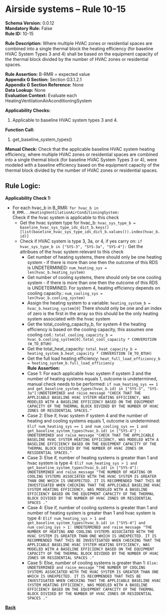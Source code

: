 # Airside systems – Rule 10-15  
**Schema Version:** 0.0.12  
**Mandatory Rule:** False      
**Rule ID:** 10-15  
 
**Rule Description:** Where multiple HVAC zones or residential spaces are combined into a single thermal block the heating efficiency (for baseline HVAC System Types 3 and 4) shall be based on the  equipment capacity of the thermal block divided by the number of HVAC zones or residential spaces.   

**Rule Assertion:** B-RMR = expected value                                             
**Appendix G Section:** Section G3.1.2.1   
**Appendix G Section Reference:** None  
**Data Lookup:** None   
**Evaluation Context:** Evaluate each HeatingVentilationAirAconditioningSystem   

**Applicability Checks:**  

1. Applicable to baseline HVAC system types 3 and 4.  

**Function Call:**   

1. get_baseline_system_types()  

**Manual Check:** Check that the applicable baseline HVAC system heating efficiency, where multiple HVAC zones or residential spaces are combined into a single thermal block (for baseline HVAC System Types 3 or 4), were modeled with a baseline efficiency based on the  equipment capacity of the thermal block divided by the number of HVAC zones or residential spaces.   

## Rule Logic:  
**Applicability Check 1:**  
- For each hvac_b in B_RMR: `for hvac_b in B_RMR...HeatingVentilationAirConditioningSystem:`  
    Check if the hvac system is applicable to this check
    - Get the hvac system type for hvac_b: `hvac_sys_type_b = baseline_hvac_sys_type_ids_dict_b.keys()[list(baseline_hvac_sys_type_ids_dict_b.values()).index(hvac_b.id)]`
    - Check if HVAC system is type 3, 3a, or 4, if yes carry on: `if hvac_sys_type_b in ["SYS-3", "SYS-3a", "SYS-4"]:`
        Get the attribues of the hvac system relevant to this check
        - Get number of heating systems, there should only be one heating system - if there is more than one then the outcome of this RDS is UNDETERMINED: `num_heating_sys = len(hvac_b.heating_system)` 
        - Get number of cooling systems, there should only be one cooling system - if there is more than one then the outcome of this RDS is UNDETERMINED. For system 4, heating efficiency depends on cooling capacity.: `num_cooling_sys = len(hvac_b.cooling_system)` 
        - Assign the heating system to a variable: `heating_system_b = hvac_b.heating_system[0]` There should only be one and an index of zero is the first in the array so this should be the only heating system associated with the hvac system
        - Get the total_cooling_capacity_b, for system 4 the heating efficiency is based on the cooling capacity, this assumes one cooling coil.: `total_cooling_capacity_b = hvac_b.cooling_system[0].total_cool_capacity * CONVERSTION (W_TO_BTUH)` 
        - Get the total_heat_capacity: `total_heat_capacity_b = heating_system_b.heat_capacity * CONVERSTION (W_TO_BTUH)`
        - Get the full load heating efficiency: `heat_full_load_efficiency_b = heating_system_b.full_load_efficiency`  
        **Rule Assertion:**
        - Case 1: For each applicable hvac system if system 3 and the number of heating systems equals 1, outcome is undetermined, manual check needs to be performed: `if num_heating_sys == 1 and get_baseline_system_types(hvac_b.id) in ["SYS-3", "SYS-3a"]:UNDETERMINED and raise_message "CHECK THAT THE APPLICABLE BASELINE HVAC SYSTEM HEATING EFFICIENCY, WAS MODELED WITH A BASELINE EFFICIENCY BASED ON THE EQUIPMENT CAPACITY OF THE THERMAL BLOCK DIVIDED BY THE NUMBER OF HVAC ZONES OR RESIDENTIAL SPACES."`
        - Case 2: Else if, hvac system if system 4 and the number of heating and cooling systems equals 1, outcome is undetermined: `Elif num_heating_sys == 1 and num_cooling_sys == 1 and get_baseline_system_types(hvac_b.id) in ["SYS-4"] : UNDETERMINED and raise_message "CHECK THAT THE APPLICABLE BASELINE HVAC SYSTEM HEATING EFFICIENCY, WAS MODELED WITH A BASELINE EFFICIENCY BASED ON THE EQUIPMENT CAPACITY OF THE THERMAL BLOCK DIVIDED BY THE NUMBER OF HVAC ZONES OR RESIDENTIAL SPACES."`
        - Case 3: Else if, number of heating systems is greater than 1 and hvac system is type 4: `Elif num_heating_sys > 1 and get_baseline_system_types(hvac_b.id) in ["SYS-4"]: UNDETERMINED and raise_message "THE NUMBER OF HEATING OR COOLING SYSTEMS ASSOCIATED WITH THE HVAC SYSTEM IS GREATER THAN ONE WHICH IS UNEXPECTED. IT IS RECOMMENDED THAT THIS BE INVESTIGATED WHEN CHECKING THAT THE APPLICABLE BASELINE HVAC SYSTEM HEATING EFFICIENCY, WAS MODELED WITH A BASELINE EFFICIENCY BASED ON THE EQUIPMENT CAPACITY OF THE THERMAL BLOCK DIVIDED BY THE NUMBER OF HVAC ZONES OR RESIDENTIAL SPACES ."`
        - Case 4: Else if, number of cooling systems is greater than 1 and number of heating system is greater than 1 and hvac system is type 4: `Elif num_heating_sys > 1 and get_baseline_system_types(hvac_b.id) in ["SYS-4"] and num_cooling_sys > 1: UNDETERMINED and raise_message "THE NUMBER OF HEATING AND COOLING SYSTEMS ASSOCIATED WITH THE HVAC SYSTEM IS GREATER THAN ONE WHICH IS UNEXPECTED. IT IS RECOMMENDED THAT THIS BE INVESTIGATED WHEN CHECKING THAT THE APPLICABLE BASELINE HVAC SYSTEM HEATING EFFICIENCY, WAS MODELED WITH A BASELINE EFFICIENCY BASED ON THE EQUIPMENT CAPACITY OF THE THERMAL BLOCK DIVIDED BY THE NUMBER OF HVAC ZONES OR RESIDENTIAL SPACES ."`
        - Case 5: Else, number of cooling systems is greater than 1: `Else: UNDETERMINED and raise_message "THE NUMBER OF COOLING SYSTEMS ASSOCIATED WITH THE HVAC SYSTEM IS GREATER THAN ONE WHICH IS UNEXPECTED. IT IS RECOMMENDED THAT THIS BE INVESTIGATED WHEN CHECKING THAT THE APPLICABLE BASELINE HVAC SYSTEM HEATING EFFICIENCY, WAS MODELED WITH A BASELINE EFFICIENCY BASED ON THE EQUIPMENT CAPACITY OF THE THERMAL BLOCK DIVIDED BY THE NUMBER OF HVAC ZONES OR RESIDENTIAL SPACES ."`
    


 **[Back](../_toc.md)**